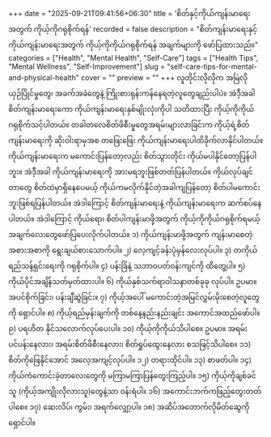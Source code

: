 +++
date = "2025-09-21T09:41:56+06:30"
title = 'စိတ်နှင့်ကိုယ်ကျန်းမာရေးအတွက် ကိုယ့်ကိုဂရုစိုက်ရန်'
recorded = false
description = "စိတ်ကျန်းမာရေးနှင့် ကိုယ်ကျန်းမာရေးအတွက် ကိုယ့်ကိုကိုယ်ဂရုစိုက်ရန် အချက်များကို ဖော်ပြထားသည်။"
categories = ["Health", "Mental Health", "Self-Care"]
tags = ["Health Tips", "Mental Wellness", "Self-Improvement"]
slug = "self-care-tips-for-mental-and-physical-health"
cover = ""
preview = ""
+++
လူတိုင်းလိုလိုက အမြဲလို ယှဉ်ပြိုင်မှုတွေ၊ အခက်အခဲတွေနဲ့ ကြိုးစားရုန်းကန်နေရတဲ့လူတွေချည်းပါပဲ။ အဲဒီ့အခါ စိတ်ကျန်းမာရေးကော ကိုယ်ကျန်းမာရေးနှစ်မျိုးလုံးကိုပါ သတိထားပြီး ကိုယ့်ကိုကိုယ်ဂရုစိုက်သင့်ပါတယ်။ တခါတလေစိတ်ဖိစီးမှုတွေအရမ်းများလာခြင်းက ကိုယ့်ရဲ့စိတ်ကျန်းမာရေးကို ဆိုးဝါးရာမှအစ တဖြေးဖြေး ကိုယ်ကျန်းမာရေးပါထိခိုက်လာနိုင်ပါတယ်။ ကိုယ်ကျန်းမာရေးက မကောင်းပြန်တော့လည်း စိတ်သွားတိုင်း ကိုယ်မပါနိုင်တော့ပြန်ပါဘူး။ အဲဒီ့အခါ ကိုယ်ကျန်းမာရေးကို အားမရဘူးဖြစ်တတ်ပြန်ပါတယ်။ ကိုယ်လုပ်ချင်တာတွေ စိတ်ထဲမှာရှိနေပေမယ့် ကိုယ်ကမလိုက်နိုင်တဲ့အခါကျပြန်တော့ စိတ်ပါမကောင်းဘူးဖြစ်ရပြန်ပါတယ်။ အဲဒါကြောင့် စိတ်ကျန်းမာရေးနဲ့ ကိုယ်ကျန်းမာရေးက ဆက်စပ်နေပါတယ်။ အဲဒါကြောင့် ကိုယ်ရော၊ စိတ်ပါကျန်းမာဖို့အတွက် ကိုယ့်ကိုကိုယ်ဂရုစိုက်ရမယ့်အချက်လေးတွေဖော်ပြပေးလိုက်ပါတယ်။
၁) ကိုယ်ကျန်းမာဖို့အတွက် ကျန်းမာစေတဲ့အစားအစာကို ရွေးချယ်စားသောက်ပါ။
၂) လေ့ကျင့်ခန်းပုံမှန်လေးလုပ်ပါ။
၃) တကိုယ်ရည်သန့်ရှင်းရေးကို ဂရုစိုက်ပါ။
၄) ပန်းခြံနဲ့ သဘာဝပတ်ဝန်းကျင်ကို ထိတွေ့ပါ။
၅) ကိုယ်ပိုင်အချိန်သတ်မှတ်ထားပါ။
၆) ကိုယ်နှစ်သက်ရာဝါသနာတစ်ခုခု လုပ်ပါ။ ဥပမာ။ အပင်စိုက်ခြင်း၊ ပန်းချီဆွဲခြင်း။
၇) ကိုယ့်အပေါ် မကောင်းတဲ့အမြင်လွှမ်းမိုးစေတဲ့လူတွေကို ရှောင်ပါ။
၈) ကိုယ့်ရည်မှန်းချက်ကို တစ်နေ့နည်းနည်းချင်း အကောင်အထည်ဖော်ပါ။
၉) ပရဟိတ နိုင်သလောက်လုပ်ပေးပါ။
၁၀) ကိုယ့်ကိုကိုယ်သိပါစေ။
ဥပမာ။ အရမ်းပင်ပန်းနေလား၊ အရမ်းစိတ်ဖိစီးနေလား၊ စိတ်ရှုပ်ထွေးနေလား စသဖြင့်သိပါစေ။
၁၁) စိတ်ကိုဖြေနိုင်အောင် အလေ့အကျင့်လုပ်ပါ။
၁၂) တရားထိုင်ပါ။
၁၃) စာဖတ်ပါ။
၁၄) ကိုယ်ကံကောင်းခဲ့တာလေးတွေကို မကြာမကြာပြန်တွေးကြည့်ပါ။
၁၅) ကိုယ့်ကိုချစ်ခင်သူ (ကိုယ့်အကျိုးလိုလားသူ)တွေနဲ့သာ ဝန်းရံပါ။
၁၆) အကောင်းဘက်ကဖြည့်တွေးတတ်ပါစေ။
၁၇) ဆေးလိပ်၊ ကွမ်း၊ အရက်လျှော့ပါ။
၁၈) အဆိပ်အတောက်လိုမိတ်ဆွေကိုရှောင်ပါ။ 